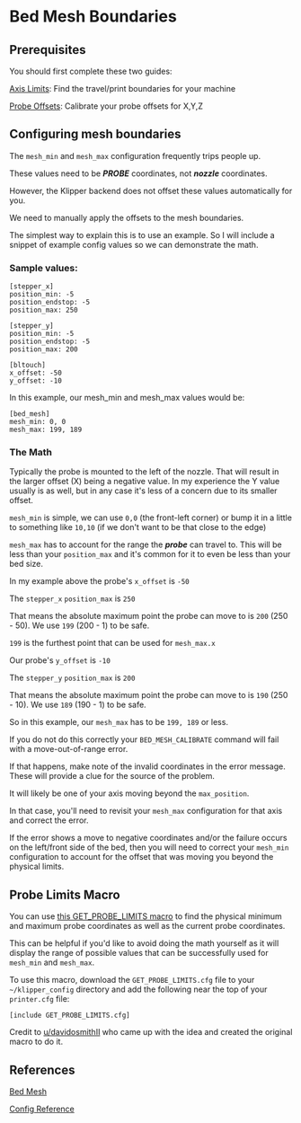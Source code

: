 <!--
 Copyright (c) 2022 Chris Laprade (chris@rootiest.com)

 This software is released under the MIT License.
 https://opensource.org/licenses/MIT
-->

# Bed Mesh Boundaries

## Prerequisites

You should first complete these two guides:

[Axis Limits](GUIDE-axis_limits.md): Find the travel/print boundaries for your machine

[Probe Offsets](GUIDE-probe.md): Calibrate your probe offsets for X,Y,Z

## Configuring mesh boundaries

The `mesh_min` and `mesh_max` configuration frequently trips people up.

These values need to be ***PROBE*** coordinates, not ***nozzle*** coordinates.

However, the Klipper backend does not offset these values automatically for you.

We need to manually apply the offsets to the mesh boundaries.

The simplest way to explain this is to use an example. So I will include a snippet of example config values so we can demonstrate the math.

### Sample values:

    [stepper_x]
    position_min: -5
    position_endstop: -5
    position_max: 250

    [stepper_y]
    position_min: -5
    position_endstop: -5
    position_max: 200

    [bltouch]
    x_offset: -50
    y_offset: -10

In this example, our mesh_min and mesh_max values would be:

    [bed_mesh]
    mesh_min: 0, 0
    mesh_max: 199, 189

### The Math

Typically the probe is mounted to the left of the nozzle. That will result in the larger offset (X) being a negative value. In my experience the Y value usually is as well, but in any case it's less of a concern due to its smaller offset.

`mesh_min` is simple, we can use `0,0` (the front-left corner) or bump it in a little to something like `10,10` (if we don't want to be that close to the edge)

`mesh_max` has to account for the range the ***probe*** can travel to. This will be less than your `position_max` and it's common for it to even be less than your bed size.

In my example above the probe's `x_offset` is `-50`

The `stepper_x` `position_max` is `250`

That means the absolute maximum point the probe can move to is `200` (250 - 50). We use `199` (200 - 1) to be safe.

`199` is the furthest point that can be used for `mesh_max.x`

Our probe's `y_offset` is  `-10`

The `stepper_y` `position_max` is `200`

That means the absolute maximum point the probe can move to is `190` (250 - 10). We use `189` (190 - 1) to be safe.

So in this example, our `mesh_max` has to be `199, 189` or less.

If you do not do this correctly your `BED_MESH_CALIBRATE` command will fail with a move-out-of-range error.

If that happens, make note of the invalid coordinates in the error message. These will provide a clue for the source of the problem.

It will likely be one of your axis moving beyond the `max_position`.

In that case, you'll need to revisit your `mesh_max` configuration for that axis and correct the error.

If the error shows a move to negative coordinates and/or the failure occurs on the left/front side of the bed, then you will need to correct your `mesh_min` configuration to account for the offset that was moving you beyond the physical limits.

## Probe Limits Macro

You can use [this GET_PROBE_LIMITS macro](resources/GET_PROBE_LIMITS.cfg) to find the physical minimum and maximum probe coordinates as well as the current probe coordinates.

This can be helpful if you'd like to avoid doing the math yourself as it will display the range of possible values that can be successfully used for `mesh_min` and `mesh_max`.

To use this macro, download the `GET_PROBE_LIMITS.cfg` file to your `~/klipper_config` directory and add the following near the top of your `printer.cfg` file:

    [include GET_PROBE_LIMITS.cfg]

Credit to [u/davidosmithII](https://www.reddit.com/user/davidosmithII/) who came up with the idea and created the original macro to do it.

## References

[Bed Mesh](https://www.klipper3d.org/Bed_Mesh.html)

[Config Reference](https://www.klipper3d.org/Config_Reference.html#bed_mesh)
